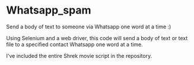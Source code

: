 # Whatsapp_spam
Send a body of text to someone via Whatsapp one word at a time :)

Using Selenium and a web driver, this code will send a body of text or text file to a specified contact Whatsapp one word at a time.

I've included the entire Shrek movie script in the repository.

